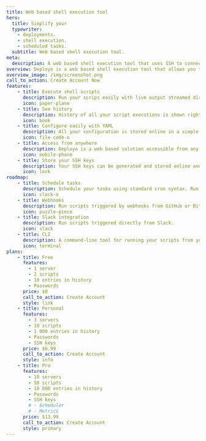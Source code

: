 ```yaml
---
title: Web based shell execution tool
hero:
  title: Simplify your
  typewriter:
    - deployments.
    - shell execution.
    - scheduled tasks.
  subtitle: Web based shell execution tool.
meta:
  description: A web based shell execution tool that uses SSH to connect to your servers. Simplify your deployments or remote shell executions.
overview: Deployo is a web based shell execution tool that allows you to execute over SSH with a button click. It is perfectly suited for personal projects, freelancers or small companies looking to speed up their remote tasks.
overview_image: /img/screenshot.png
call_to_action: Create Account Now
features:
    - title: Execute shell scripts
      description: Run your scrips easily with live output streamed directly from your server.
      icon: paper-plane
    - title: See history
      description: History of all your script executions is shown right on your dashboard. You can access old executions and execute again the same script with same parameters with ease.
      icon: book
    - title: Configure easily with YAML
      description: All your configuration is stored online in a simple YAML file. Easily edit with syntax highlighting.
      icon: file-code-o
    - title: Access from anywhere
      description: Deployo is a web based solution accessible from any device with a browser. So desktop, tablet or mobile, it is at your fingertips.
      icon: mobile-phone
    - title: Store your SSH keys
      description: Your SSH keys can be generated and stored online and used everytime you acces your server. Have a private key already? Just upload it!
      icon: lock
roadmap:
    - title: Schedule tasks
      description: Schedule your tasks using standard cron syntax. Run your script in configured intervals. You can see history and output of scheduled tasks.
      icon: clock-o
    - title: Webhooks
      description: Run scripts triggered by webhooks from GitHub or Bitbucket.
      icon: puzzle-piece
    - title: Slack integration
      description: Run scripts triggered directly from Slack.
      icon: slack
    - title: CLI
      description: A command-line tool for running your scripts from your terminal.
      icon: terminal
plans:
    - title: Free
      features:
        - 1 server
        - 2 scripts
        - 10 entries in history
        - Passwords
      price: $0
      call_to_action: Create Account
      style: link
    - title: Personal
      features:
        - 3 servers
        - 10 scripts
        - 1 000 entries in history
        - Passwords
        - SSH keys
      price: $6.99
      call_to_action: Create Account
      style: info
    - title: Pro
      features:
        - 10 servers
        - 50 scripts
        - 10 000 entries in history
        - Passwords
        - SSH keys
        # - Scheduler
        # - Metrics
      price: $13.99
      call_to_action: Create Account
      style: primary
---
```

